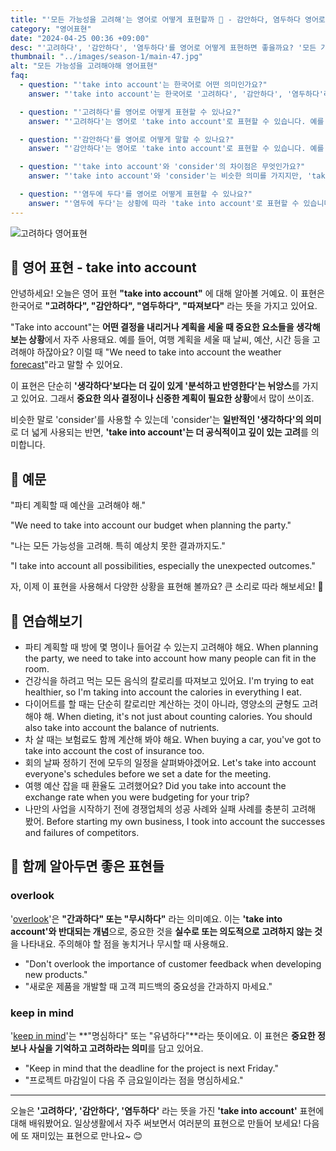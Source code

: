 ```yaml
---
title: "'모든 가능성을 고려해'는 영어로 어떻게 표현할까 🧐 - 감안하다, 염두하다 영어로"
category: "영어표현"
date: "2024-04-25 00:36 +09:00"
desc: "'고려하다', '감안하다', '염두하다'를 영어로 어떻게 표현하면 좋을까요? '모든 가능성을 고려해', '모든 사람의 의견을 고려해야 해' 등을 영어로 표현하는 법을 배워봅시다. 다양한 예문을 통해서 연습하고 본인의 표현으로 만들어 보세요."
thumbnail: "../images/season-1/main-47.jpg"
alt: "모든 가능성을 고려해야해 영어표현"
faq:
  - question: "'take into account'는 한국어로 어떤 의미인가요?"
    answer: "'take into account'는 한국어로 '고려하다', '감안하다', '염두하다'라는 의미입니다. 어떤 결정을 내리거나 계획을 세울 때 중요한 요소들을 생각해 보는 상황에서 사용됩니다. 예를들어 '파티 계획할 때 방에 몇 명이나 들어갈 수 있는지 고려해야 해요.'는 'When planning the party, we need to take into account how many people can fit in the room.'이라고 말할 수 있습니다."

  - question: "'고려하다'를 영어로 어떻게 표현할 수 있나요?"
    answer: "'고려하다'는 영어로 'take into account'로 표현할 수 있습니다. 예를 들어, '모든 가능성을 고려해야 해'는 'We need to take into account all possibilities'로 말할 수 있습니다."

  - question: "'감안하다'를 영어로 어떻게 말할 수 있나요?"
    answer: "'감안하다'는 영어로 'take into account'로 표현할 수 있습니다. 예를 들어, '물가 상승을 감안하면 가격이 적절해요'는 'The price is reasonable when you take into account the inflation'으로 말할 수 있습니다."

  - question: "'take into account'와 'consider'의 차이점은 무엇인가요?"
    answer: "'take into account'와 'consider'는 비슷한 의미를 가지지만, 'take into account'는 더 공식적이고 깊이 있는 고려를 의미합니다. 'consider'는 일반적인 '생각하다'의 의미로 더 넓게 사용되는 반면, 'take into account'는 특정 요소를 결정이나 계획에 반영한다는 뉘앙스가 강합니다."

  - question: "'염두에 두다'를 영어로 어떻게 표현할 수 있나요?"
    answer: "'염두에 두다'는 상황에 따라 'take into account'로 표현할 수 있습니다. 예를 들어, '미래를 염두에 두고 결정해야 해'는 'We should make decisions taking into account the future'로 말할 수 있습니다."
---
```


![고려하다 영어표현](../images/season-1/main-47.jpg)

## 🌟 영어 표현 - take into account

안녕하세요! 오늘은 영어 표현 **"take into account"** 에 대해 알아볼 거예요. 이 표현은 한국어로 **"고려하다", "감안하다", "염두하다", "따져보다"** 라는 뜻을 가지고 있어요.

"Take into account"는 **어떤 결정을 내리거나 계획을 세울 때 중요한 요소들을 생각해 보는 상황**에서 자주 사용돼요. 예를 들어, 여행 계획을 세울 때 날씨, 예산, 시간 등을 고려해야 하잖아요? 이럴 때 "We need to take into account the weather [forecast](/blog/in-english/416.forecast/)"라고 말할 수 있어요.

이 표현은 단순히 **'생각하다'보다는 더 깊이 있게 '분석하고 반영한다'는 뉘앙스**를 가지고 있어요. 그래서 **중요한 의사 결정이나 신중한 계획이 필요한 상황**에서 많이 쓰이죠.

비슷한 말로 'consider'를 사용할 수 있는데 'consider'는 **일반적인 '생각하다'의 의미**로 더 넓게 사용되는 반면, **'take into account'는 더 공식적이고 깊이 있는 고려**를 의미합니다.

## 📖 예문

"파티 계획할 때 예산을 고려해야 해."

"We need to take into account our budget when planning the party."

"나는 모든 가능성을 고려해. 특히 예상치 못한 결과까지도."

"I take into account all possibilities, especially the unexpected outcomes."

자, 이제 이 표현을 사용해서 다양한 상황을 표현해 볼까요? 큰 소리로 따라 해보세요! 🎉

## 💬 연습해보기

<ul data-interactive-list>
  <li data-interactive-item>
    <span data-toggler>파티 계획할 때 방에 몇 명이나 들어갈 수 있는지 고려해야 해요.</span>
    <span data-answer>When planning the party, we need to take into account how many people can fit in the room.</span>
  </li>
  <li data-interactive-item>
    <span data-toggler>건강식을 하려고 먹는 모든 음식의 칼로리를 따져보고 있어요.</span>
    <span data-answer>I'm trying to eat healthier, so I'm taking into account the calories in everything I eat.</span>
  </li>
  <li data-interactive-item>
    <span data-toggler>다이어트를 할 때는 단순히 칼로리만 계산하는 것이 아니라, 영양소의 균형도 고려해야 해.</span>
    <span data-answer>When dieting, it's not just about counting calories. You should also take into account the balance of nutrients.</span>
  </li>
  <li data-interactive-item>
    <span data-toggler>차 살 때는 보험료도 함께 계산해 봐야 해요.</span>
    <span data-answer>When buying a car, you've got to take into account the cost of insurance too.</span>
  </li>
  <li data-interactive-item>
    <span data-toggler>회의 날짜 정하기 전에 모두의 일정을 살펴봐야겠어요.</span>
    <span data-answer>Let's take into account everyone's schedules before we set a date for the meeting.</span>
  </li>
  <li data-interactive-item>
    <span data-toggler>여행 예산 잡을 때 환율도 고려했어요?</span>
    <span data-answer>Did you take into account the exchange rate when you were budgeting for your trip?</span>
  </li>
  <li data-interactive-item>
    <span data-toggler>나만의 사업을 시작하기 전에 경쟁업체의 성공 사례와 실패 사례를 충분히 고려해 봤어.</span>
    <span data-answer>Before starting my own business, I took into account the successes and failures of competitors.</span>
  </li>
</ul>

## 🤝 함께 알아두면 좋은 표현들

### overlook

'[overlook](/blog/in-english/168.overlook/)'은 **"간과하다" 또는 "무시하다"** 라는 의미예요. 이는 **'take into account'와 반대되는 개념**으로, 중요한 것을 **실수로 또는 의도적으로 고려하지 않는 것**을 나타내요. 주의해야 할 점을 놓치거나 무시할 때 사용해요.

- "Don't overlook the importance of customer feedback when developing new products."
- "새로운 제품을 개발할 때 고객 피드백의 중요성을 간과하지 마세요."

### keep in mind

'[keep in mind](/blog/in-english/222.keep-in-mind/)'는 **"명심하다" 또는 "유념하다"**라는 뜻이에요. 이 표현은 **중요한 정보나 사실을 기억하고 고려하라는 의미**를 담고 있어요.

- "Keep in mind that the deadline for the project is next Friday."
- "프로젝트 마감일이 다음 주 금요일이라는 점을 명심하세요."

---

오늘은 **'고려하다', '감안하다', '염두하다'** 라는 뜻을 가진 **'take into account'** 표현에 대해 배워봤어요. 일상생활에서 자주 써보면서 여러분의 표현으로 만들어 보세요! 다음에 또 재미있는 표현으로 만나요~ 😊
